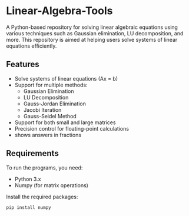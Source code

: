 # Linear-Algebra-Tools

A Python-based repository for solving linear algebraic equations using various techniques such as Gaussian elimination, LU decomposition, and more. This repository is aimed at helping users solve systems of linear equations efficiently.

## Features
- Solve systems of linear equations (Ax = b)
- Support for multiple methods:
  - Gaussian Elimination
  - LU Decomposition
  - Gauss-Jordan Elimination
  - Jacobi Iteration
  - Gauss-Seidel Method
- Support for both small and large matrices
- Precision control for floating-point calculations
- shows answers in fractions 
## Requirements

To run the programs, you need:
- Python 3.x
- Numpy (for matrix operations)

Install the required packages:
```bash
pip install numpy
